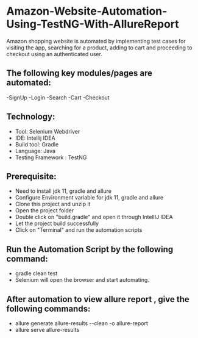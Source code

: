 # Amazon-Website-Automation-Using-TestNG-With-AllureReport
Amazon shopping website is automated by implementing test cases for visiting the app, searching for a product, adding to cart and proceeding to checkout using an authenticated user.
## The following key modules/pages are automated:

-SignUp
-Login
-Search
-Cart
-Checkout

## Technology:
- Tool: Selenium Webdriver
- IDE: Intellij IDEA
- Build tool: Gradle
- Language: Java
- Testing Framework : TestNG
## Prerequisite:
- Need to install jdk 11, gradle and allure
- Configure Environment variable for jdk 11, gradle and allure
- Clone this project and unzip it
- Open the project folder
- Double click on "build.gradle" and open it through IntellIJ IDEA
- Let the project build successfully
- Click on "Terminal" and run the automation scripts

## Run the Automation Script by the following command:
- gradle clean test 
- Selenium will open the browser and start automating.
## After automation to view allure report , give the following commands:
- allure generate allure-results --clean -o allure-report
- allure serve allure-results
